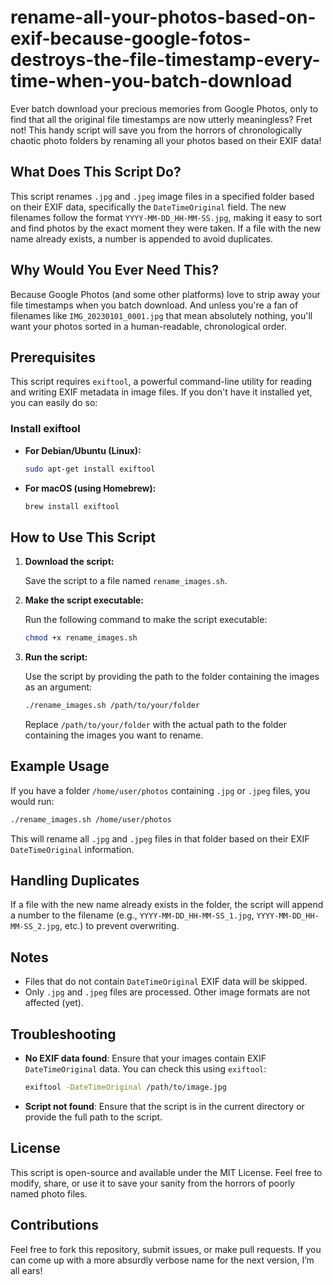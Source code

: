 # rename-all-your-photos-based-on-exif-because-google-fotos-destroys-the-file-timestamp-every-time-when-you-batch-download

Ever batch download your precious memories from Google Photos, only to find that all the original file timestamps are now utterly meaningless? Fret not! This handy script will save you from the horrors of chronologically chaotic photo folders by renaming all your photos based on their EXIF data!

## What Does This Script Do?

This script renames `.jpg` and `.jpeg` image files in a specified folder based on their EXIF data, specifically the `DateTimeOriginal` field. The new filenames follow the format `YYYY-MM-DD_HH-MM-SS.jpg`, making it easy to sort and find photos by the exact moment they were taken. If a file with the new name already exists, a number is appended to avoid duplicates.

## Why Would You Ever Need This?

Because Google Photos (and some other platforms) love to strip away your file timestamps when you batch download. And unless you're a fan of filenames like `IMG_20230101_0001.jpg` that mean absolutely nothing, you'll want your photos sorted in a human-readable, chronological order.

## Prerequisites

This script requires `exiftool`, a powerful command-line utility for reading and writing EXIF metadata in image files. If you don't have it installed yet, you can easily do so:

### Install exiftool

- **For Debian/Ubuntu (Linux):**

  ```bash
  sudo apt-get install exiftool
  ```

- **For macOS (using Homebrew):**
  ```bash
  brew install exiftool
  ```

## How to Use This Script

1. **Download the script:**

   Save the script to a file named `rename_images.sh`.

2. **Make the script executable:**

   Run the following command to make the script executable:

   ```bash
   chmod +x rename_images.sh
   ```

3. **Run the script:**

   Use the script by providing the path to the folder containing the images as an argument:

   ```bash
   ./rename_images.sh /path/to/your/folder
   ```

   Replace `/path/to/your/folder` with the actual path to the folder containing the images you want to rename.

## Example Usage

If you have a folder `/home/user/photos` containing `.jpg` or `.jpeg` files, you would run:

```bash
./rename_images.sh /home/user/photos
```

This will rename all `.jpg` and `.jpeg` files in that folder based on their EXIF `DateTimeOriginal` information.

## Handling Duplicates

If a file with the new name already exists in the folder, the script will append a number to the filename (e.g., `YYYY-MM-DD_HH-MM-SS_1.jpg`, `YYYY-MM-DD_HH-MM-SS_2.jpg`, etc.) to prevent overwriting.

## Notes

- Files that do not contain `DateTimeOriginal` EXIF data will be skipped.
- Only `.jpg` and `.jpeg` files are processed. Other image formats are not affected (yet).

## Troubleshooting

- **No EXIF data found**: Ensure that your images contain EXIF `DateTimeOriginal` data. You can check this using `exiftool`:

  ```bash
  exiftool -DateTimeOriginal /path/to/image.jpg
  ```

- **Script not found**: Ensure that the script is in the current directory or provide the full path to the script.

## License

This script is open-source and available under the MIT License. Feel free to modify, share, or use it to save your sanity from the horrors of poorly named photo files.

## Contributions

Feel free to fork this repository, submit issues, or make pull requests. If you can come up with a more absurdly verbose name for the next version, I’m all ears!
